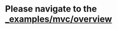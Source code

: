 # Please navigate to the [_examples/mvc/overview](https://github.com/kataras/iris/tree/v8/_examples/mvc/overview)